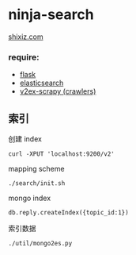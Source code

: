 ninja-search
===

[shixiz.com](http://shixiz.com)

### require:

* [flask]()
* [elasticsearch]()
* [v2ex-scrapy (crawlers)]()

索引
--------

创建 index  

    curl -XPUT 'localhost:9200/v2'

mapping scheme  

    ./search/init.sh

mongo index

    db.reply.createIndex({topic_id:1})

索引数据
    
    ./util/mongo2es.py



